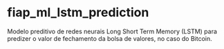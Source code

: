 # fiap_ml_lstm_prediction
Modelo preditivo de redes neurais Long Short  Term Memory (LSTM) para predizer o valor de fechamento da bolsa de valores, no caso do Bitcoin.
